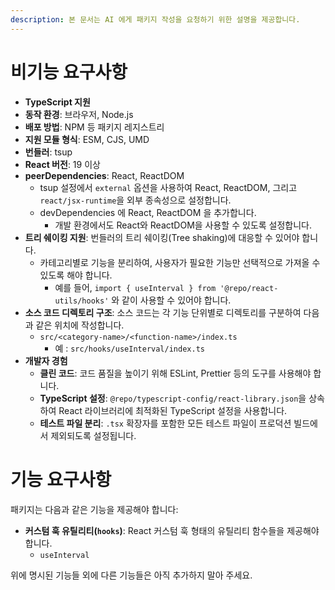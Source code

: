 ```yaml
---
description: 본 문서는 AI 에게 패키지 작성을 요청하기 위한 설명을 제공합니다.
---
```


# 비기능 요구사항

- **TypeScript 지원**
- **동작 환경**: 브라우저, Node.js
- **배포 방법**: NPM 등 패키지 레지스트리
- **지원 모듈 형식**: ESM, CJS, UMD
- **번들러**: tsup
- **React 버전**: 19 이상
- **peerDependencies**: React, ReactDOM
  - tsup 설정에서 `external` 옵션을 사용하여 React, ReactDOM, 그리고 `react/jsx-runtime`을 외부 종속성으로 설정합니다.
  - devDependencies 에 React, ReactDOM 을 추가합니다.
    - 개발 환경에서도 React와 ReactDOM을 사용할 수 있도록 설정합니다.
- **트리 쉐이킹 지원**: 번들러의 트리 쉐이킹(Tree shaking)에 대응할 수 있어야 합니다.
  - 카테고리별로 기능을 분리하여, 사용자가 필요한 기능만 선택적으로 가져올 수 있도록 해야 합니다.
    - 예를 들어, `import { useInterval } from '@repo/react-utils/hooks'` 와 같이 사용할 수 있어야 합니다.
- **소스 코드 디렉토리 구조**: 소스 코드는 각 기능 단위별로 디렉토리를 구분하여 다음과 같은 위치에 작성합니다.
  - `src/<category-name>/<function-name>/index.ts`
    - 예 : `src/hooks/useInterval/index.ts`
- **개발자 경험**
  - **클린 코드**: 코드 품질을 높이기 위해 ESLint, Prettier 등의 도구를 사용해야 합니다.
  - **TypeScript 설정**: `@repo/typescript-config/react-library.json`을 상속하여 React 라이브러리에 최적화된 TypeScript 설정을 사용합니다.
  - **테스트 파일 분리**: `.tsx` 확장자를 포함한 모든 테스트 파일이 프로덕션 빌드에서 제외되도록 설정됩니다.

# 기능 요구사항

패키지는 다음과 같은 기능을 제공해야 합니다:

- **커스텀 훅 유틸리티(`hooks`)**: React 커스텀 훅 형태의 유틸리티 함수들을 제공해야 합니다.
  - `useInterval`

위에 명시된 기능들 외에 다른 기능들은 아직 추가하지 말아 주세요.
